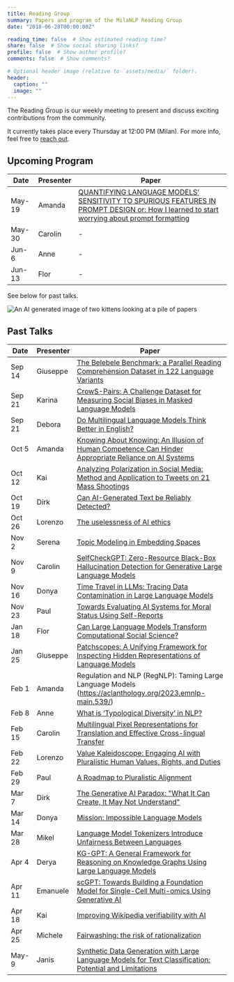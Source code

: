 ```yaml
---
title: Reading Group
summary: Papers and program of the MilaNLP Reading Group
date: "2018-06-28T00:00:00Z"

reading_time: false  # Show estimated reading time?
share: false  # Show social sharing links?
profile: false  # Show author profile?
comments: false  # Show comments?

# Optional header image (relative to `assets/media/` folder).
header:
  caption: ""
  image: ""
---
```


The Reading Group is our weekly meeting to present and discuss exciting contributions from the community.

It currently takes place every Thursday at 12:00 PM (Milan). For more info, feel free to [reach out](mailto:donya.rooein@unibocconi.it).

## Upcoming Program

| Date | Presenter | Paper |
| ---- | ----------- | ---- | 
| May-19 | Amanda | [QUANTIFYING LANGUAGE MODELS’ SENSITIVITY TO SPURIOUS FEATURES IN PROMPT DESIGN or: How I learned to start worrying about prompt formatting](https://arxiv.org/pdf/2310.11324) |
| May-30 |	Carolin | - |
| Jun-6	| Anne | - |
| Jun-13	| Flor | - |


See below for past talks.

<!-- - Sep-14, Giuseppe, [The Belebele Benchmark: a Parallel Reading Comprehension Dataset in 122 Language Variants](https://arxiv.org/abs/2308.16884)
- Sep-21, Karina, [CrowS-Pairs: A Challenge Dataset for Measuring Social Biases in Masked Language Models](https://aclanthology.org/2020.emnlp-main.154.pdf)
- Sep-28, Debora, [Do Multilingual Language Models Think Better in English?](https://arxiv.org/abs/2308.01223)
- Oct-5, Amanda, [Knowing About Knowing: An Illusion of Human Competence Can Hinder Appropriate Reliance on AI Systems](https://dl.acm.org/doi/10.1145/3544548.3581025)
- Oct-12, Kai, [Analyzing Polarization in Social Media: Method and Application to Tweets on 21 Mass Shootings](https://aclanthology.org/N19-1304.pdf)
- Oct-19, Dirk, [Can AI-Generated Text be Reliably Detected?](https://arxiv.org/pdf/2303.11156.pdf)
- Oct-26, Lorenzo
- Nov-2,
- Nov-9
- Nov-16, Donya	
- Nov-23, Paul	
- Nov-30, Flor	
- Dec-7, *break (EMNLP)*
- Dec-14 
- Dec-21
- Dec-28, *break (Christmas)* -->

![An AI generated image of two kittens looking at a pile of papers](https://storage.googleapis.com/pai-images/4052a8b4bb134ffb953b417e3a03da6e.jpeg)

## Past Talks

| Date      | Presenter | Paper |
| ----------- | ----------- | ---- |
| Sep 14 | Giuseppe | [The Belebele Benchmark: a Parallel Reading Comprehension Dataset in 122 Language Variants](https://arxiv.org/abs/2308.16884) |
| Sep 21 | Karina | [CrowS-Pairs: A Challenge Dataset for Measuring Social Biases in Masked Language Models](https://aclanthology.org/2020.emnlp-main.154.pdf)
| Sep 21 | Debora | [Do Multilingual Language Models Think Better in English?](https://arxiv.org/abs/2308.01223) |
| Oct 5 | Amanda | [Knowing About Knowing: An Illusion of Human Competence Can Hinder Appropriate Reliance on AI Systems](https://dl.acm.org/doi/10.1145/3544548.3581025) |
| Oct 12 | Kai | [Analyzing Polarization in Social Media: Method and Application to Tweets on 21 Mass Shootings](https://aclanthology.org/N19-1304.pdf) |
| Oct 19 | Dirk | [Can AI-Generated Text be Reliably Detected?](https://arxiv.org/pdf/2303.11156.pdf) |
| Oct 26 | Lorenzo | [The uselessness of AI ethics](https://link.springer.com/article/10.1007/s43681-022-00209-w) |
| Nov 2 | Serena | [Topic Modeling in Embedding Spaces](https://direct.mit.edu/tacl/article/doi/10.1162/tacl_a_00325/96463/Topic-Modeling-in-Embedding-Spaces) |
| Nov 9 | Carolin | [SelfCheckGPT: Zero-Resource Black-Box Hallucination Detection for Generative Large Language Models](https://arxiv.org/abs/2303.08896) |
| Nov 16 | Donya | [Time Travel in LLMs: Tracing Data Contamination in Large Language Models](https://arxiv.org/abs/2308.08493) |
| Nov 23 | Paul | [Towards Evaluating AI Systems for Moral Status Using Self-Reports](https://arxiv.org/abs/2311.08576) |
| Jan 18 | Flor | [Can Large Language Models Transform Computational Social Science?](https://arxiv.org/abs/2305.03514) |
| Jan 25 | Giuseppe | [Patchscopes: A Unifying Framework for Inspecting Hidden Representations of Language Models](https://arxiv.org/abs/2401.06102) |
| Feb 1 | Amanda | Regulation and NLP (RegNLP): Taming Large Language Models (https://aclanthology.org/2023.emnlp-main.539/) |
| Feb 8 | Anne | [What is ‘Typological Diversity’ in NLP?](https://arxiv.org/pdf/2402.04222.pdf) |
| Feb 15 | Carolin | [Multilingual Pixel Representations for Translation and Effective Cross-lingual Transfer](https://aclanthology.org/2023.emnlp-main.854.pdf) |
| Feb 22 | Lorenzo | [Value Kaleidoscope: Engaging AI with Pluralistic Human Values, Rights, and Duties](https://arxiv.org/abs/2309.00779)
| Feb 29 | Paul | [A Roadmap to Pluralistic Alignment](https://arxiv.org/abs/2402.05070) |
| Mar 7 | Dirk | [The Generative AI Paradox: "What It Can Create, It May Not Understand"](https://arxiv.org/abs/2311.00059) |
| Mar 14 | Donya | [Mission: Impossible Language Models](https://arxiv.org/abs/2401.06416) |
| Mar 28 | Mikel | [Language Model Tokenizers Introduce Unfairness Between Languages](https://arxiv.org/abs/2305.15425) |
| Apr 4 | Derya | [KG-GPT: A General Framework for Reasoning on Knowledge Graphs Using Large Language Models](https://arxiv.org/pdf/2310.11220.pdf) |
| Apr 11 | Emanuele | [scGPT: Towards Building a Foundation Model for Single-Cell Multi-omics Using Generative AI](https://www.biorxiv.org/content/10.1101/2023.04.30.538439v1.full) |
| Apr 18 | Kai | [Improving Wikipedia verifiability with AI](https://www.nature.com/articles/s42256-023-00726-1) |
| Apr 25 | Michele | [Fairwashing: the risk of rationalization](https://arxiv.org/abs/1901.09749) |
| May-9 | Janis | [Synthetic Data Generation with Large Language Models for Text Classification: Potential and Limitations](https://arxiv.org/abs/2310.07849)|

